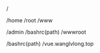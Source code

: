 /

/home                /root                         /www

/admin		/bashrc(path)          /wwwroot

/bashrc(path)					/vue.wanglvlong.top

